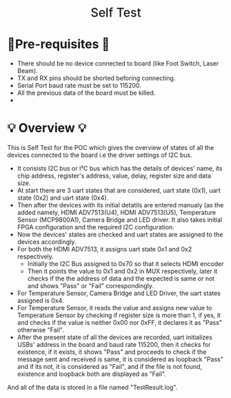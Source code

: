 
<h1 align="center" style="font-weight: 500;">	
	Self Test
</h1>

# 📝Pre-requisites 📝
* There should be no device connected to board (like Foot Switch, Laser Beam).
* TX and RX pins should be shorted beforing connecting.
* Serial Port baud rate must be set to 115200.
* All the previous data of the board must be killed.
* 

# :bulb: Overview :bulb:
This is Self Test for the POC which gives the overview of states of all the devices connected to the board i.e the driver settings of I2C bus.

- It consists I2C bus or  I²C bus which has the details of devices' name, its chip address, register's address, value, delay, register size and data size.
- At start there are 3 uart states that are considered, uart state (0x1), uart state (0x2) and uart state (0x4). 
- Then after the devices with its initial detatils are entered manualy (as the added namely, HDMI ADV7513(U4), HDMI ADV7513(U5), Temperature Sensor (MCP9800A1), Camera Bridge and LED driver. It also takes initial FPGA configuration and the required I2C configuration.
- Now the devices' states are checked and uart states are assigned to the devices accordingly. 
- For both the HDMI ADV7513, it assigns uart state 0x1 and 0x2 respectively.
	- Initially the I2C Bus assigned to 0x70 so that it selects HDMI encoder 
	- Then it points the value to 0x1 and 0x2 in MUX respectively, later it checks if the the address of data and the expected is same or not and shows "Pass" or "Fail" correspondingly. 
- For Temperature Sensor, Camera Bridge and LED Driver, the uart states assigned is 0x4. 
- For Temperature Sensor, it reads the value and assigns new value to Temperature Sensor by checking if register size is more than 1, if yes, it  and checks if the value is neither 0x00 nor 0xFF, it declares it as "Pass" otherwise "Fail". 
- After the present state of all the devices are recorded, uart initializes USBs' address in the board and baud rate 115200, then it checks for existence, if it exists, it shows "Pass" and proceeds to check if the message sent and received is same, it is considered as loopback "Pass" and if its not, it is considered as "Fail", and if the file is not found, existence and loopback both are displayed as "Fail".

And all of the data is stored in a file named "TestResult.log".

